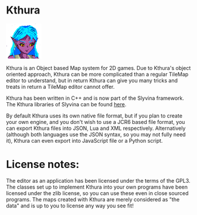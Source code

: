 # Kthura
![](https://raw.githubusercontent.com/TrickyGameTools/KthuraTextEditor/master/Properties/Kthura.png)

Kthura is an Object based Map system for 2D games. Due to Kthura's object oriented approach, Kthura can be more complicated than a regular TileMap editor to understand, but in return Kthura can give you many tricks and treats in return a TileMap editor cannot offer. 

Kthura has been written in C++ and is now part of the Slyvina framework. The Kthura libraries of Slyvina can be found [here](https://github.com/Slyvina/Kthura).

By default Kthura uses its own native file format, but if you plan to create your own engine, and you don't wish to use a JCR6 based file format, you can export Kthura files into JSON, Lua and XML respectively. Alternatively (although both languages use the JSON syntax, so you may not fully need it), Kthura can even export into JavaScript file or a Python script.





# License notes:

The editor as an application has been licensed under the terms of the GPL3.
The classes set up to implement Kthura into your own programs have been licensed under the zlib license, so you can use these even in close sourced programs. 
The maps created with Kthura are merely considered as "the data" and is up to you to license any way you see fit!
